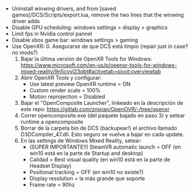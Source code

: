 - Uninstall winwing drivers, and from [saved games]/DCS/Scripts/export.lua, remove the two lines that the winwing driver adds
- Disable GPU scheduling: windows settings > display > graphics
- Limit fps in Nvidia control pannel
- Disable xbox game bar: windows settings > gaming
- Use OpenXR:
    0. Asegurarse de que DCS está limpio (repair just in case? no mods?)
    1. Bajar la última versión de OpenXR Tools for Windows: 
        https://www.microsoft.com/en-us/p/openxr-tools-for-windows-mixed-reality/9n5cvvl23qbt#activetab=pivot:overviewtab
    2. Abrir OpenXR Tools y configurar:
        - Use latest preview OpenXR runtime = ON
        - Custom render scale = 100%
        - Motion reprojection = Disabled
    3. Bajar el "OpenComposite Launcher", linkeado en la descripción de este repo: https://gitlab.com/znixian/OpenOVR/-/tree/openxr
    4. Correr opencomposite.exe (del paquete bajado en paso 3) y setear runtime a opencomposite
    5. Borrar de la carpeta bin de DCS (backupear!) el archivo llamado D3DCompiler_47.dll. Esto seguro se vuelve a bajar en cada update.
    6. En las settings de Windows Mixed Reality, setear:
        - (SUPER IMPORTANTE!!) SteamVR automatic launch = OFF (en win10 está en la parte de Startup and desktop)
        - Calidad = Best visual quality (en win10 está en la parte de Headset Display)
        - Positional tracking = OFF (en win10 no existe?)
        - Display resolution = la más grande que soporte
        - Frame rate = 90hz
